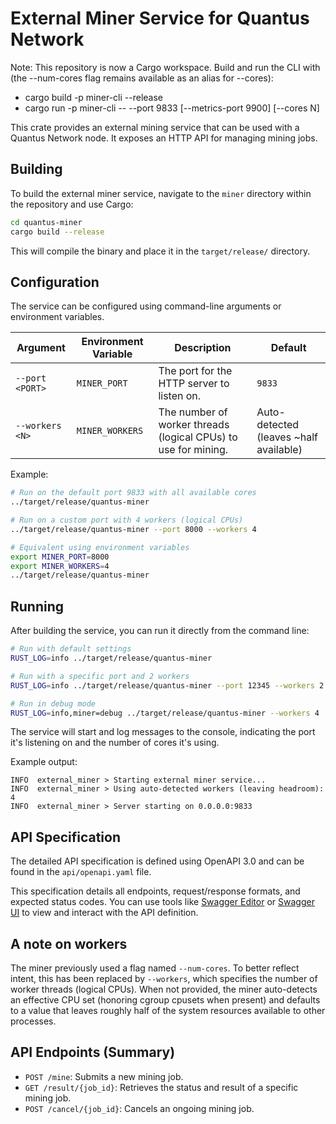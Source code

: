 # External Miner Service for Quantus Network

Note: This repository is now a Cargo workspace. Build and run the CLI with (the --num-cores flag remains available as an alias for --cores):
- cargo build -p miner-cli --release
- cargo run -p miner-cli -- --port 9833 [--metrics-port 9900] [--cores N]

This crate provides an external mining service that can be used with a Quantus Network node. It exposes an HTTP API for
managing mining jobs.

## Building

To build the external miner service, navigate to the `miner` directory within the repository and use Cargo:

```bash
cd quantus-miner
cargo build --release
```

This will compile the binary and place it in the `target/release/` directory.

## Configuration

The service can be configured using command-line arguments or environment variables.

| Argument          | Environment Variable | Description                                | Default       |
|-------------------|----------------------|--------------------------------------------|---------------|
| `--port <PORT>`   | `MINER_PORT`         | The port for the HTTP server to listen on. | `9833`        |
| `--workers <N>` | `MINER_WORKERS` | The number of worker threads (logical CPUs) to use for mining. | Auto-detected (leaves ~half available) |

Example:

```bash
# Run on the default port 9833 with all available cores
../target/release/quantus-miner

# Run on a custom port with 4 workers (logical CPUs)
../target/release/quantus-miner --port 8000 --workers 4

# Equivalent using environment variables
export MINER_PORT=8000
export MINER_WORKERS=4
../target/release/quantus-miner
```

## Running

After building the service, you can run it directly from the command line:

```bash
# Run with default settings
RUST_LOG=info ../target/release/quantus-miner

# Run with a specific port and 2 workers
RUST_LOG=info ../target/release/quantus-miner --port 12345 --workers 2

# Run in debug mode
RUST_LOG=info,miner=debug ../target/release/quantus-miner --workers 4

```

The service will start and log messages to the console, indicating the port it's listening on and the number of cores
it's using.

Example output:

```
INFO  external_miner > Starting external miner service...
INFO  external_miner > Using auto-detected workers (leaving headroom): 4
INFO  external_miner > Server starting on 0.0.0.0:9833 
```

## API Specification

The detailed API specification is defined using OpenAPI 3.0 and can be found in the `api/openapi.yaml` file.

This specification details all endpoints, request/response formats, and expected status codes.
You can use tools like [Swagger Editor](https://editor.swagger.io/)
or [Swagger UI](https://swagger.io/tools/swagger-ui/) to view and interact with the API definition.

## A note on workers

The miner previously used a flag named `--num-cores`. To better reflect intent, this has been replaced by `--workers`, which specifies the number of worker threads (logical CPUs). When not provided, the miner auto-detects an effective CPU set (honoring cgroup cpusets when present) and defaults to a value that leaves roughly half of the system resources available to other processes.

## API Endpoints (Summary)

* `POST /mine`: Submits a new mining job.
* `GET /result/{job_id}`: Retrieves the status and result of a specific mining job.
* `POST /cancel/{job_id}`: Cancels an ongoing mining job. 